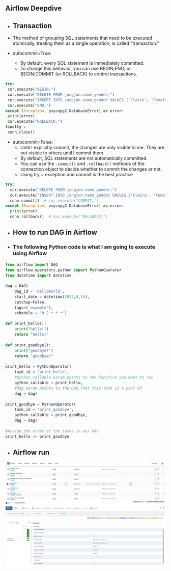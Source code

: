## Airflow Deepdive

* ## Transaction
* The method of grouping SQL statements that need to be executed atomically, treating them as a single operation, is called "transaction."

* autocommit=True:
  * By default, every SQL statement is immediately committed.
  * To change this behavior, you can use BEGIN;END; or BEGIN;COMMIT (or ROLLBACK) to control transactions.
 ```Python
try:
  cur.execute("BEGIN;")
  cur.execute("DELETE FROM jongjun.name_gender;") 
  cur.execute("INSERT INTO jongjun.name_gender VALUES ('Claire', 'Female');")
  cur.execute("END;")
except (Exception, psycopg2.DatabaseError) as error:
  print(error)
  cur.execute("ROLLBACK;")
finally :
  conn.close()
```   

* autocommit=False:
  * Until I explicitly commit, the changes are only visible to me. They are not visible to others until I commit them
  * By default, SQL statements are not automatically committed.
  * You can use the `.commit()` and `.rollback()` methods of the connection object to decide whether to commit the changes or not.
  * Using try ~ exception and commit is the best practice
```Python
try:
  cur.execute("DELETE FROM jongjun.name_gender;") 
  cur.execute("INSERT INTO jongjun.name_gender VALUES ('Claire', 'Female');")
  conn.commit()  # cur.execute("COMMIT;")
except (Exception, psycopg2.DatabaseError) as error:
  print(error)
  conn.rollback()  # cur.execute("ROLLBACK;")
```

* ## How to run DAG in Airflow
* ### The following Python code is what I am going to execute using Airflow
```Python
from airflow import DAG
from airflow.operators.python import PythonOperator
from datetime import datetime

dag = DAG(
    dag_id = 'HelloWorld',
    start_date = datetime(2022,6,14),
    catchup=False,
    tags=['example'],
    schedule = '0 2 * * *')

def print_hello():
    print("hello!")
    return "hello!"

def print_goodbye():
    print("goodbye!")
    return "goodbye!"

print_hello = PythonOperator(
    task_id = 'print_hello',
    #python_callable param points to the function you want to run 
    python_callable = print_hello,
    #dag param points to the DAG that this task is a part of
    dag = dag)

print_goodbye = PythonOperator(
    task_id = 'print_goodbye',
    python_callable = print_goodbye,
    dag = dag)

#Assign the order of the tasks in our DAG
print_hello >> print_goodbye
```
* ## Airflow run
![airflow](https://github.com/jongjunkim/Data-Engineering-Study/blob/main/img/Airflow%20run.PNG)
![airflow_DAG](https://github.com/jongjunkim/Data-Engineering-Study/blob/main/img/running%20dag.PNG)
